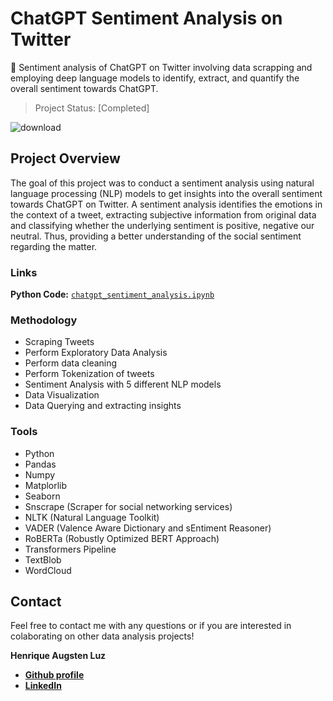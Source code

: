 # ChatGPT Sentiment Analysis on Twitter

💬 Sentiment analysis of ChatGPT on Twitter involving data scrapping and employing deep language models to identify, extract, and quantify the overall sentiment towards ChatGPT.

> Project Status: [Completed]

![download](https://user-images.githubusercontent.com/122936255/219124600-3665f753-04c9-465f-b3ff-5ab9c28db6f4.png)


## Project Overview
The goal of this project was to conduct a sentiment analysis using natural language processing (NLP) models to get insights into the overall sentiment towards ChatGPT on Twitter. A sentiment analysis identifies the emotions in the context of a tweet, extracting subjective information from original data and classifying whether the underlying sentiment is positive, negative our neutral. Thus, providing a better understanding of the social sentiment regarding the matter.

### Links
**Python Code:** [`chatgpt_sentiment_analysis.ipynb`](https://github.com/hafluz/sentiment_analysis/blob/main/Project_3_Twitter_Sentiment_Analysis.ipynb)

### Methodology
* Scraping Tweets
* Perform Exploratory Data Analysis
* Perform data cleaning
* Perform Tokenization of tweets
* Sentiment Analysis with 5 different NLP models
* Data Visualization
* Data Querying and extracting insights

### Tools
* Python
* Pandas
* Numpy
* Matplorlib
* Seaborn
* Snscrape (Scraper for social networking services)
* NLTK (Natural Language Toolkit)
* VADER (Valence Aware Dictionary and sEntiment Reasoner)
* RoBERTa (Robustly Optimized BERT Approach)
* Transformers Pipeline
* TextBlob
* WordCloud


## Contact
Feel free to contact me with any questions or if you are interested in colaborating on other data analysis projects!

**Henrique Augsten Luz**

* **[Github profile](https://github.com/hafluz)**
* **[LinkedIn](https://www.linkedin.com/in/henrique-augsten)**
